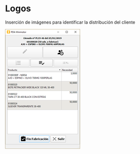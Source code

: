 # Logos

Inserción de imágenes para identificar la distribución del cliente

![](../../../.gitbook/assets/image%20%28389%29.png)

